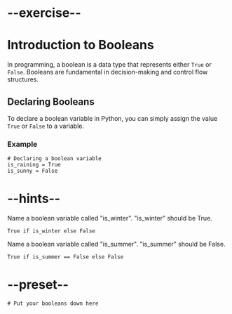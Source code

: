 # --exercise--

# Introduction to Booleans

In programming, a boolean is a data type that represents either `True` or `False`. Booleans are fundamental in decision-making and control flow structures.

## Declaring Booleans

To declare a boolean variable in Python, you can simply assign the value `True` or `False` to a variable.

### Example

```
# Declaring a boolean variable
is_raining = True
is_sunny = False
```

# --hints--

Name a boolean variable called "is_winter". "is_winter" should be True.

```
True if is_winter else False
```

Name a boolean variable called "is_summer". "is_summer" should be False.

```
True if is_summer == False else False
```

# --preset--

```
# Put your booleans down here
```